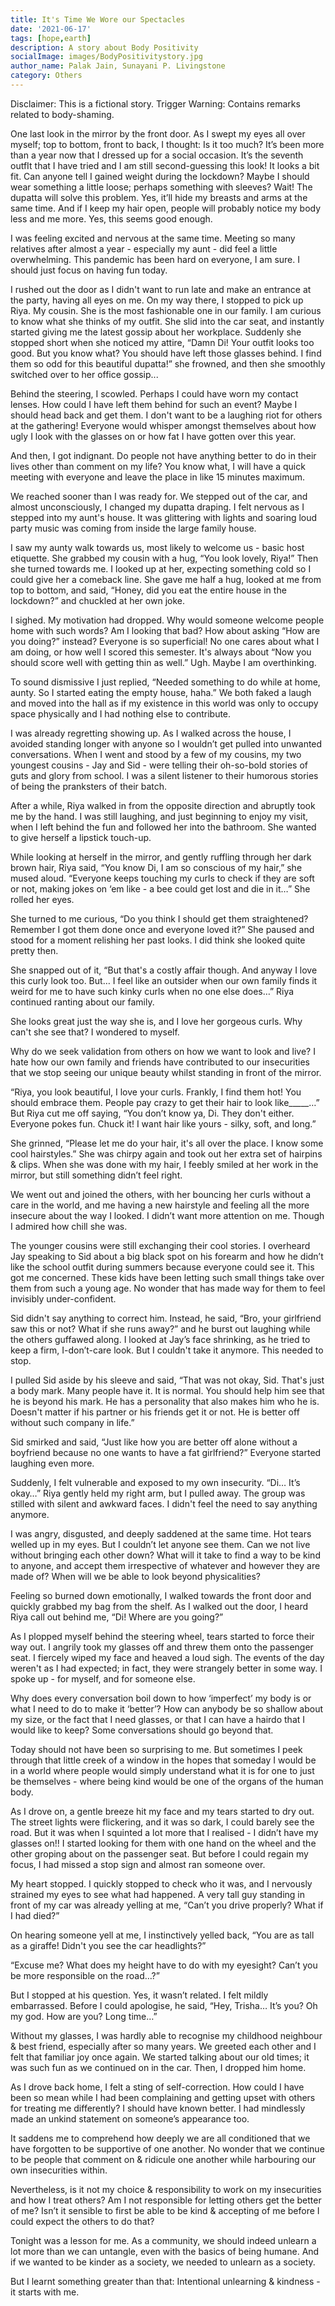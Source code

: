 ```yaml
---  
title: It's Time We Wore our Spectacles
date: '2021-06-17'  
tags: [hope,earth]  
description: A story about Body Positivity
socialImage: images/BodyPositivitystory.jpg
author_name: Palak Jain, Sunayani P. Livingstone
category: Others
---  
```

Disclaimer: This is a fictional story.
Trigger Warning: Contains remarks related to body-shaming.
 
One last look in the mirror by the front door. As I swept my eyes all over myself; top to bottom, front to back, I thought: Is it too much? It’s been more than a year now that I dressed up for a social occasion. It’s the seventh outfIt that I have tried and I am still second-guessing this look! It looks a bit fit. Can anyone tell I gained weight during the lockdown? Maybe I should wear something a little loose; perhaps something with sleeves? Wait! The dupatta will solve this problem. Yes, it’ll hide my breasts and arms at the same time. And if I keep my hair open, people will probably notice my body less and me more. Yes, this seems good enough.

I was feeling excited and nervous at the same time. Meeting so many relatives after almost a year - especially my aunt - did feel a little overwhelming. This pandemic has been hard on everyone, I am sure. I should just focus on having fun today.

I rushed out the door as I didn't want to run late and make an entrance at the party, having all eyes on me. On my way there, I stopped to pick up Riya. My cousin. She is the most fashionable one in our family. I am curious to know what she thinks of my outfit. She slid into the car seat, and instantly started giving me the latest gossip about her workplace. Suddenly she stopped short when she noticed my attire, “Damn Di! Your outfit looks too good. But you know what? You should have left those glasses behind. I find them so odd for this beautiful dupatta!” she frowned, and then she smoothly switched over to her office gossip...

Behind the steering, I scowled. Perhaps I could have worn my contact lenses. How could I have left them behind for such an event? Maybe I should head back and get them. I don't want to be a laughing riot for others at the gathering! Everyone would whisper amongst themselves about how ugly I look with the glasses on or how fat I have gotten over this year.

And then, I got indignant. Do people not have anything better to do in their lives other than comment on my life? You know what, I will have a quick meeting with everyone and leave the place in like 15 minutes maximum.

We reached sooner than I was ready for. We stepped out of the car, and almost unconsciously, I changed my dupatta draping. I felt nervous as I stepped into my aunt's house. It was glittering with lights and soaring loud party music was coming from inside the large family house.

I saw my aunty walk towards us, most likely to welcome us - basic host etiquette. She grabbed my cousin with a hug, “You look lovely, Riya!” Then she turned towards me. I looked up at her, expecting something cold so I could give her a comeback line. She gave me half a hug, looked at me from top to bottom, and said, “Honey, did you eat the entire house in the lockdown?” and chuckled at her own joke.

I sighed. My motivation had dropped. Why would someone welcome people home with such words? Am I looking that bad? How about asking “How are you doing?” instead? Everyone is so superficial! No one cares about what I am doing, or how well I scored this semester. It's always about “Now you should score well with getting thin as well.” Ugh. Maybe I am overthinking.

To sound dismissive I just replied, “Needed something to do while at home, aunty. So I started eating the empty house, haha.” We both faked a laugh and moved into the hall as if my existence in this world was only to occupy space physically and I had nothing else to contribute. 

I was already regretting showing up. As I walked across the house, I avoided standing longer with anyone so I wouldn’t get pulled into unwanted conversations. When I went and stood by a few of my cousins, my two youngest cousins - Jay and Sid - were telling their oh-so-bold stories of guts and glory from school. I was a silent listener to their humorous stories of being the pranksters of their batch.

After a while, Riya walked in from the opposite direction and abruptly took me by the hand. I was still laughing, and just beginning to enjoy my visit, when I left behind the fun and followed her into the bathroom. She wanted to give herself a lipstick touch-up.

While looking at herself in the mirror, and gently ruffling through her dark brown hair, Riya said, “You know Di, I am so conscious of my hair,” she mused aloud. “Everyone keeps touching my curls to check if they are soft or not, making jokes on ‘em like - a bee could get lost and die in it…” She rolled her eyes.

She turned to me curious, “Do you think I should get them straightened? Remember I got them done once and everyone loved it?” She paused and stood for a moment relishing her past looks. I did think she looked quite pretty then.

She snapped out of it, “But that's a costly affair though. And anyway I love this curly look too. But… I feel like an outsider when our own family finds it weird for me to have such kinky curls when no one else does…” Riya continued ranting about our family. 

She looks great just the way she is, and I love her gorgeous curls. Why can't she see that? I wondered to myself.

Why do we seek validation from others on how we want to look and live? I hate how our own family and friends have contributed to our insecurities that we stop seeing our unique beauty whilst standing in front of the mirror.

“Riya, you look beautiful, I love your curls. Frankly, I find them hot! You should embrace them. People pay crazy to get their hair to look like_____…” But Riya cut me off saying, “You don’t know ya, Di. They don't either. Everyone pokes fun. Chuck it! I want hair like yours - silky, soft, and long.”

She grinned, “Please let me do your hair, it's all over the place. I know some cool hairstyles.” She was chirpy again and took out her extra set of hairpins & clips. When she was done with my hair, I feebly smiled at her work in the mirror, but still something didn’t feel right.

We went out and joined the others, with her bouncing her curls without a care in the world, and me having a new hairstyle and feeling all the more insecure about the way I looked. I didn’t want more attention on me. Though I admired how chill she was. 

The younger cousins were still exchanging their cool stories. I overheard Jay speaking to Sid about a big black spot on his forearm and how he didn’t like the school outfit during summers because everyone could see it. This got me concerned. These kids have been letting such small things take over them from such a young age. No wonder that has made way for them to feel invisibly under-confident.

Sid didn't say anything to correct him. Instead, he said, “Bro, your girlfriend saw this or not? What if she runs away?” and he burst out laughing while the others guffawed along. I looked at Jay’s face shrinking, as he tried to keep a firm, I-don’t-care look. But I couldn't take it anymore. This needed to stop.

I pulled Sid aside by his sleeve and said, “That was not okay, Sid. That's just a body mark. Many people have it. It is normal. You should help him see that he is beyond his mark. He has a personality that also makes him who he is. Doesn't matter if his partner or his friends get it or not. He is better off without such company in life.”

Sid smirked and said, “Just like how you are better off alone without a boyfriend because no one wants to have a fat girlfriend?” Everyone started laughing even more.

Suddenly, I felt vulnerable and exposed to my own insecurity. “Di… It’s okay…” Riya gently held my right arm, but I pulled away. The group was stilled with silent and awkward faces. I didn't feel the need to say anything anymore.

I was angry, disgusted, and deeply saddened at the same time. Hot tears welled up in my eyes. But I couldn’t let anyone see them. Can we not live without bringing each other down? What will it take to find a way to be kind to anyone, and accept them irrespective of whatever and however they are made of? When will we be able to look beyond physicalities?

Feeling so burned down emotionally, I walked towards the front door and quickly grabbed my bag from the shelf. As I walked out the door, I heard Riya call out behind me, “Di! Where are you going?”

As I plopped myself behind the steering wheel, tears started to force their way out. I angrily took my glasses off and threw them onto the passenger seat. I fiercely wiped my face and heaved a loud sigh. The events of the day weren't as I had expected; in fact, they were strangely better in some way. I spoke up - for myself, and for someone else.

Why does every conversation boil down to how ‘imperfect’ my body is or what I need to do to make it ‘better’? How can anybody be so shallow about my size, or the fact that I need glasses, or that I can have a hairdo that I would like to keep? Some conversations should go beyond that.

Today should not have been so surprising to me. But sometimes I peek through that little creek of a window in the hopes that someday I would be in a world where people would simply understand what it is for one to just be themselves - where being kind would be one of the organs of the human body.

As I drove on, a gentle breeze hit my face and my tears started to dry out. The street lights were flickering, and it was so dark, I could barely see the road. But it was when I squinted a lot more that I realised - I didn’t have my glasses on!! I started looking for them with one hand on the wheel and the other groping about on the passenger seat. But before I could regain my focus, I had missed a stop sign and almost ran someone over.

My heart stopped. I quickly stopped to check who it was, and I nervously strained my eyes to see what had happened. A very tall guy standing in front of my car was already yelling at me, “Can’t you drive properly? What if I had died?”

On hearing someone yell at me, I instinctively yelled back, “You are as tall as a giraffe! Didn't you see the car headlights?”

“Excuse me? What does my height have to do with my eyesight? Can’t you be more responsible on the road…?”

But I stopped at his question. Yes, it wasn’t related. I felt mildly embarrassed. Before I could apologise, he said, “Hey, Trisha… It’s you? Oh my god. How are you? Long time…”

Without my glasses, I was hardly able to recognise my childhood neighbour & best friend, especially after so many years.  We greeted each other and I felt that familiar joy once again. We started talking about our old times; it was such fun as we continued on in the car. Then, I dropped him home.

As I drove back home, I felt a sting of self-correction. How could I have been so mean while I had been complaining and getting upset with others for treating me differently? I should have known better. I had mindlessly made an unkind statement on someone’s appearance too.

It saddens me to comprehend how deeply we are all conditioned that we have forgotten to be supportive of one another. No wonder that we continue to be people that comment on & ridicule one another while harbouring our own insecurities within.

Nevertheless, is it not my choice & responsibility to work on my insecurities and how I treat others? Am I not responsible for letting others get the better of me? Isn’t it sensible to first be able to be kind & accepting of me before I could expect the others to do that?

Tonight was a lesson for me. As a community, we should indeed unlearn a lot more than we can untangle, even with the basics of being humane. And if we wanted to be kinder as a society, we needed to unlearn as a society.

But I learnt something greater than that: Intentional unlearning & kindness - it starts with me.
